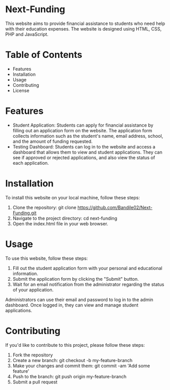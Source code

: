 # Next-Funding
This website aims to provide financial assistance to students who need help with their education expenses. The website is designed using HTML, CSS, PHP and JavaScript.

# Table of Contents
- Features
- Installation
- Usage
- Contributing
- License

# Features
- Student Application: Students can apply for financial assistance by filling out an application form on the website. The application form collects information such as the student's name, email address, school, and the amount of funding requested.
- Testing Dashboard: Students can log in to the website and access a dashboard that allows them to view and student applications. They can see if approved or rejected applications, and also view the status of each application.

# Installation
To install this website on your local machine, follow these steps:

1. Clone the repository: git clone https://github.com/Bandile02/Next-Funding.git
2. Navigate to the project directory: cd next-funding
3. Open the index.html file in your web browser.

# Usage
To use this website, follow these steps:

1. Fill out the student application form with your personal and educational information.
2. Submit the application form by clicking the "Submit" button.
3. Wait for an email notification from the administrator regarding the status of your application.

Administrators can use their email and password to log in to the admin dashboard. Once logged in, they can view and manage student applications.

# Contributing
If you'd like to contribute to this project, please follow these steps:

1. Fork the repository
2. Create a new branch: git checkout -b my-feature-branch
3. Make your changes and commit them: git commit -am 'Add some feature'
4. Push to the branch: git push origin my-feature-branch
5. Submit a pull request
